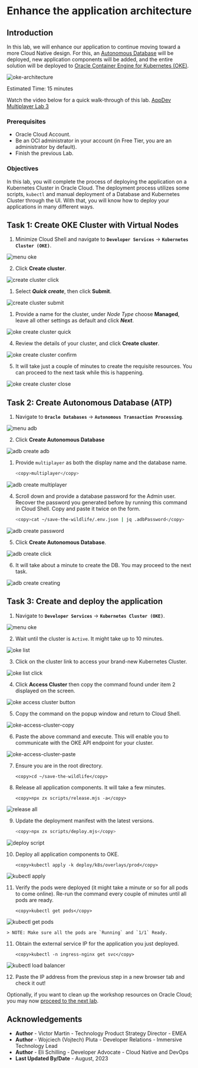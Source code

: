 # Enhance the application architecture

## Introduction
In this lab, we will enhance our application to continue moving toward a more Cloud Native design. For this, an [Autonomous Database](https://www.oracle.com/autonomous-database/) will be deployed, new application components will be added, and the entire solution will be deployed to [Oracle Container Engine for Kubernetes (OKE)](https://www.oracle.com/cloud/cloud-native/container-engine-kubernetes/).

![oke-architecture](./images/oke-architecture.png)

Estimated Time: 15 minutes

Watch the video below for a quick walk-through of this lab.
[AppDev Multiplayer Lab 3](videohub:1_squ67l2s)

### Prerequisites

- Oracle Cloud Account.
- Be an OCI administrator in your account (in Free Tier, you are an administrator by default).
- Finish the previous Lab.

### Objectives

In this lab, you will complete the process of deploying the application on a Kubernetes Cluster in Oracle Cloud. The deployment process utilizes some scripts, `kubectl` and manual deployment of a Database and Kubernetes Cluster through the UI. With that, you will know how to deploy your applications in many different ways.

## Task 1: Create OKE Cluster with Virtual Nodes

1. Minimize Cloud Shell and navigate to **`Developer Services`** -> **`Kubernetes Cluster (OKE)`**.

  ![menu oke](./images/menu-oke.png)

2. Click **Create cluster**.

  ![create cluster click](./images/create-cluster-click.png)

1. Select _**Quick create**_, then click **Submit**.

  ![create cluster submit](./images/create-cluster-submit.png)

1. Provide a name for the cluster, under _Node Type_ choose **Managed**, leave all other settings as default and click _**Next**_.

  ![oke create cluster quick](./images/oke-create-cluster-quick.png)

4. Review the details of your cluster, and click **Create cluster**.

  ![oke create cluster confirm](./images/oke-create-cluster-confirm.png)

5. It will take just a couple of minutes to create the requisite resources. You can proceed to the next task while this is happening.

  ![oke create cluster close](./images/oke-create-cluster-close.png)

## Task 2: Create Autonomous Database (ATP)

1. Navigate to **`Oracle Databases`** -> **`Autonomous Transaction Processing`**.

  ![menu adb](./images/menu-adb.png)

2. Click **Create Autonomous Database**

  ![adb create adb](./images/adb-create-adb.png)

1. Provide `multiplayer` as both the display name and the database name.

    ```bash
    <copy>multiplayer</copy>
    ```

  ![adb create multiplayer](./images/adb-create-multiplayer.png)

4. Scroll down and provide a database password for the Admin user. Recover the password you generated before by running this command in Cloud Shell. Copy and paste it twice on the form.

    ```bash
    <copy>cat ~/save-the-wildlife/.env.json | jq .adbPassword</copy>
    ```

  ![adb create password](./images/adb-create-password.png)

5. Click **Create Autonomous Database**.

  ![adb create click](./images/adb-create-click.png)

6. It will take about a minute to create the DB. You may proceed to the next task.

  ![adb create creating](./images/adb-create-creating.png)

## Task 3: Create and deploy the application

1. Navigate to **`Developer Services`** -> **`Kubernetes Cluster (OKE)`**.

  ![menu oke](./images/menu-oke.png)

2. Wait until the cluster is `Active`. It might take up to 10 minutes.

  ![oke list](./images/oke-list.png)

3. Click on the cluster link to access your brand-new Kubernetes Cluster.

  ![oke list click](./images/oke-list-click.png)

4. Click **Access Cluster** then copy the command found under item 2 displayed on the screen.

  ![oke access cluster button](images/oke-access-cluster-button.png)

5. Copy the command on the popup window and return to Cloud Shell.

  ![oke-access-cluster-copy](./images/oke-access-cluster-copy.png)

6. Paste the above command and execute. This will enable you to communicate with the OKE API endpoint for your cluster.

  ![oke-access-cluster-paste](./images/oke-access-cluster-paste.png)

7. Ensure you are in the root directory.

    ```
    <copy>cd ~/save-the-wildlife</copy>
    ```

8. Release all application components. It will take a few minutes.

    ```
    <copy>npx zx scripts/release.mjs -a</copy>
    ```

  ![release all](./images/release-all.png)

9. Update the deployment manifest with the latest versions.

    ```bash
    <copy>npx zx scripts/deploy.mjs</copy>
    ```

  ![deploy script](./images/deploy-script.png)

10. Deploy all application components to OKE.

    ```
    <copy>kubectl apply -k deploy/k8s/overlays/prod</copy>
    ```

  ![kubectl apply](./images/kubectl-apply.png)

11. Verify the pods were deployed (it might take a minute or so for all pods to come online). Re-run the command every couple of minutes until all pods are ready.

    ```
    <copy>kubectl get pods</copy>
    ```

  ![kubectl get pods](images/kubectl-get-pods.png)

    > NOTE: Make sure all the pods are `Running` and `1/1` Ready.

11. Obtain the external service IP for the application you just deployed.

    ```
    <copy>kubectl -n ingress-nginx get svc</copy>
    ```

  ![kubectl load balancer](images/kubectl-load-balancer.png)

12. Paste the IP address from the previous step in a new browser tab and check it out!

Optionally, if you want to clean up the workshop resources on Oracle Cloud; you may now [proceed to the next lab](#next).

## Acknowledgements

* **Author** - Victor Martin - Technology Product Strategy Director - EMEA
* **Author** - Wojciech (Vojtech) Pluta - Developer Relations - Immersive Technology Lead
* **Author** - Eli Schilling - Developer Advocate - Cloud Native and DevOps
* **Last Updated By/Date** - August, 2023
